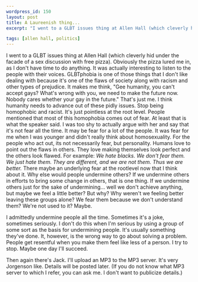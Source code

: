 ```yaml
--- 
wordpress_id: 150
layout: post
title: A Laureenish thing...
excerpt: "I went to a GLBT issues thing at Allen Hall (which cleverly hid under the facade of a sex discussion with free pizza).  Obviously the pizza lured me in, as I don't have time to do anything.  It was actually interesting to listen to the people with their voices.  GLBTphobia is one of those things that I don't like dealing with because it's one of the flaws of society along with racism and other types of prejudice.  It makes me think, \"Gee humanity, you can't accept gays?  What's wrong with you, we need to make the future now.  Nobody cares whether your gay in the future.\"  That's just me.  I think humanity needs to advance out of these pidly issues.  Stop being homophobic and racist.  It's just pointless at the root level.  People mentioned that most of this homophobia comes out of fear.  At least that is what the speaker said.  I was too shy to actually argue with her and say that it's not fear all the time.  It may be fear for a lot of the people.  It was fear for me when I was younger and didn't really think about homosexuality.  For the people who act out, its not necessarily fear, but personality.  Humans love to point out the flaws in others.  They love making themselves look perfect and the others look flawed.  For example: <i>We hate blacks.  We don't fear them.  We just hate them.  They are different, and we are not them.  Thus we are better.</i>  There maybe an underlying fear at the rootlevel now that I think about it.  Why else would people undermine others?  If we undermine others in efforts to bring some change in others, that is one thing.  If we undermine others just for the sake of undermining... well we don't achieve anything, but maybe we feel a little better?  But why?  Why weren't we feeling better leaving these groups alone?  We fear them because we don't understand them?  We're not used to it?  Maybe.<p>I admittedly undermine people all the time.  Sometimes it's a joke, sometimes seriously.  I don't do this when I'm serious by using a group of some sort as the basis for undermining people.  It's usually something they've done.  It, however, is the wrong way to go about solving a problem.  People get resentful when you make them feel like less of a person.  I try to stop.  Maybe one day I'll succeed.<p>Then again there's Jack.  I'll upload an MP3 to the MP3 server.  It's very Jorgenson like.  Details will be posted later.  (If you do not know what MP3 server to which I refer, you can ask me.  I don't want to publicize details.)"

tags: [allen hall, politics]
---
```


I went to a GLBT issues thing at Allen Hall (which cleverly hid under the facade of a sex discussion with free pizza).  Obviously the pizza lured me in, as I don't have time to do anything.  It was actually interesting to listen to the people with their voices.  GLBTphobia is one of those things that I don't like dealing with because it's one of the flaws of society along with racism and other types of prejudice.  It makes me think, "Gee humanity, you can't accept gays?  What's wrong with you, we need to make the future now.  Nobody cares whether your gay in the future."  That's just me.  I think humanity needs to advance out of these pidly issues.  Stop being homophobic and racist.  It's just pointless at the root level.  People mentioned that most of this homophobia comes out of fear.  At least that is what the speaker said.  I was too shy to actually argue with her and say that it's not fear all the time.  It may be fear for a lot of the people.  It was fear for me when I was younger and didn't really think about homosexuality.  For the people who act out, its not necessarily fear, but personality.  Humans love to point out the flaws in others.  They love making themselves look perfect and the others look flawed.  For example: <i>We hate blacks.  We don't fear them.  We just hate them.  They are different, and we are not them.  Thus we are better.</i>  There maybe an underlying fear at the rootlevel now that I think about it.  Why else would people undermine others?  If we undermine others in efforts to bring some change in others, that is one thing.  If we undermine others just for the sake of undermining... well we don't achieve anything, but maybe we feel a little better?  But why?  Why weren't we feeling better leaving these groups alone?  We fear them because we don't understand them?  We're not used to it?  Maybe.<p>I admittedly undermine people all the time.  Sometimes it's a joke, sometimes seriously.  I don't do this when I'm serious by using a group of some sort as the basis for undermining people.  It's usually something they've done.  It, however, is the wrong way to go about solving a problem.  People get resentful when you make them feel like less of a person.  I try to stop.  Maybe one day I'll succeed.<p>Then again there's Jack.  I'll upload an MP3 to the MP3 server.  It's very Jorgenson like.  Details will be posted later.  (If you do not know what MP3 server to which I refer, you can ask me.  I don't want to publicize details.)
